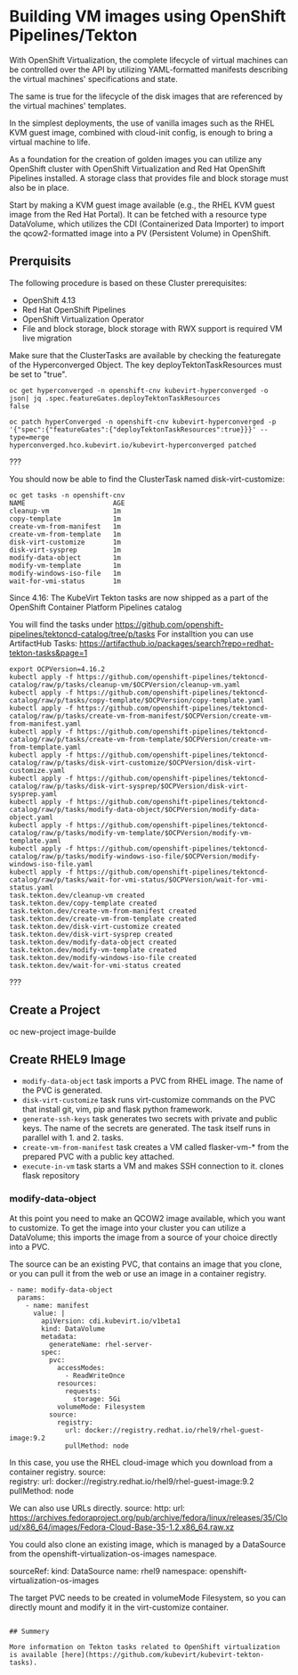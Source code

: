 # Building VM images using OpenShift Pipelines/Tekton

With OpenShift Virtualization, the complete lifecycle of virtual machines can be controlled over the API by utilizing YAML-formatted manifests describing the virtual machines' specifications and state.

The same is true for the lifecycle of the disk images that are referenced by the virtual machines' templates.

In the simplest deployments, the use of vanilla images such as the RHEL KVM guest image, combined with cloud-init config, is enough to bring a virtual machine to life.

As a foundation for the creation of golden images you can utilize any OpenShift cluster with OpenShift Virtualization and Red Hat OpenShift Pipelines installed. A storage class that provides file and block storage must also be in place.

Start by making a KVM guest image available (e.g., the RHEL KVM guest image from the Red Hat Portal). It can be fetched with a resource type DataVolume, which utilizes the CDI (Containerized Data Importer) to import the qcow2-formatted image into a PV (Persistent Volume) in OpenShift.

## Prerquisits

The following procedure is based on these Cluster prerequisites:

- OpenShift 4.13
- Red Hat OpenShift Pipelines
- OpenShift Virtualization Operator
- File and block storage, block storage with RWX support is required VM live migration

Make sure that the ClusterTasks are available by checking the featuregate of the Hyperconverged Object. The key deployTektonTaskResources must be set to "true".

```shell
oc get hyperconverged -n openshift-cnv kubevirt-hyperconverged -o json| jq .spec.featureGates.deployTektonTaskResources
false

oc patch hyperConverged -n openshift-cnv kubevirt-hyperconverged -p '{"spec":{"featureGates":{"deployTektonTaskResources":true}}}' --type=merge
hyperconverged.hco.kubevirt.io/kubevirt-hyperconverged patched
```
???

You should now be able to find the ClusterTask named disk-virt-customize:

```shell
oc get tasks -n openshift-cnv
NAME                      AGE
cleanup-vm                1m
copy-template             1m
create-vm-from-manifest   1m
create-vm-from-template   1m
disk-virt-customize       1m
disk-virt-sysprep         1m
modify-data-object        1m
modify-vm-template        1m
modify-windows-iso-file   1m
wait-for-vmi-status       1m
```

Since 4.16: The KubeVirt Tekton tasks are now shipped as a part of the OpenShift Container Platform Pipelines catalog

You will find the tasks under https://github.com/openshift-pipelines/tektoncd-catalog/tree/p/tasks
For installtion you can use ArtifactHub
Tasks: https://artifacthub.io/packages/search?repo=redhat-tekton-tasks&page=1

```shell
export OCPVersion=4.16.2
kubectl apply -f https://github.com/openshift-pipelines/tektoncd-catalog/raw/p/tasks/cleanup-vm/$OCPVersion/cleanup-vm.yaml
kubectl apply -f https://github.com/openshift-pipelines/tektoncd-catalog/raw/p/tasks/copy-template/$OCPVersion/copy-template.yaml
kubectl apply -f https://github.com/openshift-pipelines/tektoncd-catalog/raw/p/tasks/create-vm-from-manifest/$OCPVersion/create-vm-from-manifest.yaml
kubectl apply -f https://github.com/openshift-pipelines/tektoncd-catalog/raw/p/tasks/create-vm-from-template/$OCPVersion/create-vm-from-template.yaml
kubectl apply -f https://github.com/openshift-pipelines/tektoncd-catalog/raw/p/tasks/disk-virt-customize/$OCPVersion/disk-virt-customize.yaml
kubectl apply -f https://github.com/openshift-pipelines/tektoncd-catalog/raw/p/tasks/disk-virt-sysprep/$OCPVersion/disk-virt-sysprep.yaml
kubectl apply -f https://github.com/openshift-pipelines/tektoncd-catalog/raw/p/tasks/modify-data-object/$OCPVersion/modify-data-object.yaml
kubectl apply -f https://github.com/openshift-pipelines/tektoncd-catalog/raw/p/tasks/modify-vm-template/$OCPVersion/modify-vm-template.yaml
kubectl apply -f https://github.com/openshift-pipelines/tektoncd-catalog/raw/p/tasks/modify-windows-iso-file/$OCPVersion/modify-windows-iso-file.yaml
kubectl apply -f https://github.com/openshift-pipelines/tektoncd-catalog/raw/p/tasks/wait-for-vmi-status/$OCPVersion/wait-for-vmi-status.yaml
task.tekton.dev/cleanup-vm created
task.tekton.dev/copy-template created
task.tekton.dev/create-vm-from-manifest created
task.tekton.dev/create-vm-from-template created
task.tekton.dev/disk-virt-customize created
task.tekton.dev/disk-virt-sysprep created
task.tekton.dev/modify-data-object created
task.tekton.dev/modify-vm-template created
task.tekton.dev/modify-windows-iso-file created
task.tekton.dev/wait-for-vmi-status created
```
???

## Create a Project

oc new-project image-builde

## Create RHEL9 Image

- `modify-data-object` task imports a PVC from RHEL image. The name of the PVC is generated.
- `disk-virt-customize` task runs virt-customize commands on the PVC that install git, vim, pip and flask python framework.
- `generate-ssh-keys` task generates two secrets with private and public keys. The name of the secrets are generated. The task itself runs in parallel with 1. and 2. tasks.
- `create-vm-from-manifest` task creates a VM called flasker-vm-* from the prepared PVC with a public key attached.
- `execute-in-vm` task starts a VM and makes SSH connection to it.
clones flask repository

### modify-data-object

At this point you need to make an QCOW2 image available, which you want to customize. To get the image into your cluster you can utilize a DataVolume; this imports the image from a source of your choice directly into a PVC.

The source can be an existing PVC, that contains an image that you clone, or you can pull it from the web or use an image in a container registry.

    - name: modify-data-object
      params:
        - name: manifest
          value: |
            apiVersion: cdi.kubevirt.io/v1beta1
            kind: DataVolume
            metadata:
              generateName: rhel-server-
            spec:
              pvc:
                accessModes:
                  - ReadWriteOnce
                resources:
                  requests:
                    storage: 5Gi
                volumeMode: Filesystem
              source:
                registry:
                  url: docker://registry.redhat.io/rhel9/rhel-guest-image:9.2
                  pullMethod: node

In this case, you  use the RHEL cloud-image which you download from a container registry.
source:                
  registry:
    url: docker://registry.redhat.io/rhel9/rhel-guest-image:9.2
    pullMethod: node

We can also use URLs directly.
source:
  http:
    url: https://archives.fedoraproject.org/pub/archive/fedora/linux/releases/35/Cloud/x86_64/images/Fedora-Cloud-Base-35-1.2.x86_64.raw.xz

You could also clone an existing image, which is managed by a DataSource from the openshift-virtualization-os-images namespace.

sourceRef:
  kind: DataSource
  name: rhel9
  namespace: openshift-virtualization-os-images

The target PVC needs to be created in volumeMode Filesystem, so you can directly mount and modify it in the virt-customize container.


```

## Summery

More information on Tekton tasks related to OpenShift virtualization is available [here](https://github.com/kubevirt/kubevirt-tekton-tasks).